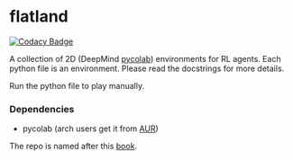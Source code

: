 # flatland

[![Codacy Badge](https://api.codacy.com/project/badge/Grade/bde4664aec9f48439641c3d87bc3165e)](https://www.codacy.com/app/sajay.surya/flatland?utm_source=github.com&amp;utm_medium=referral&amp;utm_content=sajaysurya/flatland&amp;utm_campaign=Badge_Grade)

A collection of 2D (DeepMind [pycolab](https://github.com/deepmind/pycolab)) environments for RL agents.
Each python file is an environment.
Please read the docstrings for more details.

Run the python file to play manually.

### Dependencies

 - pycolab (arch users get it from [AUR](https://aur.archlinux.org/packages/python-pycolab-git/))

The repo is named after this [book](https://archive.org/details/flatlandromanceo00abbouoft).
